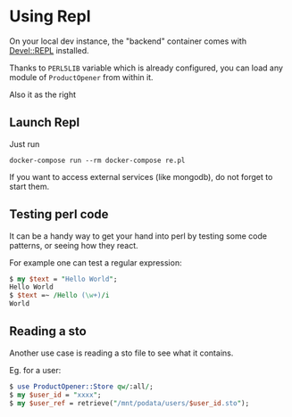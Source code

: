 # Using Repl

On your local dev instance, the "backend" container
comes with [Devel::REPL](https://metacpan.org/pod/Devel::REPL) installed.

Thanks to `PERL5LIB` variable which is already configured,
you can load any module of `ProductOpener` from within it.

Also it as the right

## Launch Repl

Just run

```
docker-compose run --rm docker-compose re.pl
```

If you want to access external services (like mongodb), do not forget to start them.


## Testing perl code

It can be a handy way to get your hand into perl by testing some code patterns,
or seeing how they react.

For example one can test a regular expression:

```perl
$ my $text = "Hello World";
Hello World
$ $text =~ /Hello (\w+)/i
World
```

## Reading a sto

Another use case is reading a sto file to see what it contains.

Eg. for a user:

```perl
$ use ProductOpener::Store qw/:all/;
$ my $user_id = "xxxx";
$ my $user_ref = retrieve("/mnt/podata/users/$user_id.sto");
```